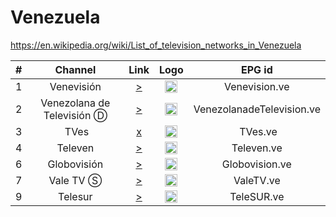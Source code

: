 <h1>Venezuela</h1>

https://en.wikipedia.org/wiki/List_of_television_networks_in_Venezuela

| #   | Channel         | Link  | Logo | EPG id |
|:---:|:---------------:|:-----:|:----:|:------:|
| 1   | Venevisión      | [>](https://venevision.akamaized.net/hls/live/2098814/VENEVISION/master.m3u8) | <img height="20" src="https://upload.wikimedia.org/wikipedia/commons/thumb/0/0a/Logotipo_de_Venevisi%C3%B3n.svg/641px-Logotipo_de_Venevisi%C3%B3n.svg.png"/> | Venevision.ve |
| 2   | Venezolana de Televisión Ⓓ | [>](https://www.dailymotion.com/embed/video/x828i6j) | <img height="20" src="https://upload.wikimedia.org/wikipedia/commons/thumb/4/42/Venezolana_de_Televisi%C3%B3n_2018.svg/640px-Venezolana_de_Televisi%C3%B3n_2018.svg.png"/> | VenezolanadeTelevision.ve |
| 3   | TVes            | [x](https://ls.tves.gob.ve/hls/tves.m3u8) | <img height="20" src="https://i.imgur.com/QX5DVUB.png"/> | TVes.ve |
| 4   | Televen         | [>](https://setp-televen-ssai-mslv4-open.akamaized.net/hls/live/2107128/televen/index.m3u8) | <img height="20" src="https://upload.wikimedia.org/wikipedia/commons/c/c0/Televen_logo.PNG"/> | Televen.ve |
| 6   | Globovisión     | [>](https://vcp5.myplaytv.com/globovision/globovision/playlist.m3u8) | <img height="20" src="https://upload.wikimedia.org/wikipedia/en/4/47/Globovisi%C3%B3n_logo_2013.png"/> | Globovision.ve |
| 7   | Vale TV Ⓢ       | [>](https://vcp2.myplaytv.com/valetv/valetv/playlist.m3u8) | <img height="20" src="https://upload.wikimedia.org/wikipedia/commons/9/98/Logo_de_VALE_TV.png"/> | ValeTV.ve |
| 9   | Telesur         | [>](https://raw.githubusercontent.com/BellezaEmporium/IPTV_Exception/master/channels/ve/telesur.m3u8) | <img height="20" src="https://upload.wikimedia.org/wikipedia/commons/8/82/TeleSUR.png"/> | TeleSUR.ve |
